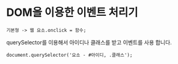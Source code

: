 # DOM을 이용한 이벤트 처리기

```
기본형 -> 웹 요소.onclick = 함수;
```

querySelector를 이용해서 아이디나 클래스를 받고 이벤트를 사용 합니다.

```
document.querySelector('요소 - #아이디, .클래스');
```